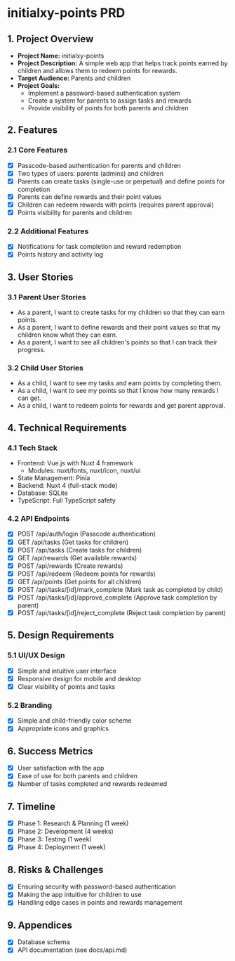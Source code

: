 # initialxy-points PRD

## 1. Project Overview
- **Project Name:** initialxy-points
- **Project Description:** A simple web app that helps track points earned by children and allows them to redeem points for rewards.
- **Target Audience:** Parents and children
- **Project Goals:**
  - Implement a password-based authentication system
  - Create a system for parents to assign tasks and rewards
  - Provide visibility of points for both parents and children

## 2. Features

### 2.1 Core Features
- [x] Passcode-based authentication for parents and children
- [x] Two types of users: parents (admins) and children
- [x] Parents can create tasks (single-use or perpetual) and define points for completion
- [x] Parents can define rewards and their point values
- [x] Children can redeem rewards with points (requires parent approval)
- [x] Points visibility for parents and children

### 2.2 Additional Features
- [x] Notifications for task completion and reward redemption
- [x] Points history and activity log

## 3. User Stories

### 3.1 Parent User Stories
- As a parent, I want to create tasks for my children so that they can earn points.
- As a parent, I want to define rewards and their point values so that my children know what they can earn.
- As a parent, I want to see all children's points so that I can track their progress.

### 3.2 Child User Stories
- As a child, I want to see my tasks and earn points by completing them.
- As a child, I want to see my points so that I know how many rewards I can get.
- As a child, I want to redeem points for rewards and get parent approval.

## 4. Technical Requirements

### 4.1 Tech Stack
- Frontend: Vue.js with Nuxt 4 framework
  - Modules: nuxt/fonts, nuxt/icon, nuxt/ui
- State Management: Pinia
- Backend: Nuxt 4 (full-stack mode)
- Database: SQLite
- TypeScript: Full TypeScript safety

### 4.2 API Endpoints
- [x] POST /api/auth/login (Passcode authentication)
- [x] GET /api/tasks (Get tasks for children)
- [x] POST /api/tasks (Create tasks for children)
- [x] GET /api/rewards (Get available rewards)
- [x] POST /api/rewards (Create rewards)
- [x] POST /api/redeem (Redeem points for rewards)
- [x] GET /api/points (Get points for all children)
- [x] POST /api/tasks/[id]/mark_complete (Mark task as completed by child)
- [x] POST /api/tasks/[id]/approve_complete (Approve task completion by parent)
- [x] POST /api/tasks/[id]/reject_complete (Reject task completion by parent)

## 5. Design Requirements

### 5.1 UI/UX Design
- [x] Simple and intuitive user interface
- [x] Responsive design for mobile and desktop
- [x] Clear visibility of points and tasks

### 5.2 Branding
- [x] Simple and child-friendly color scheme
- [x] Appropriate icons and graphics

## 6. Success Metrics
- [x] User satisfaction with the app
- [x] Ease of use for both parents and children
- [x] Number of tasks completed and rewards redeemed

## 7. Timeline
- [x] Phase 1: Research & Planning (1 week)
- [x] Phase 2: Development (4 weeks)
- [x] Phase 3: Testing (1 week)
- [x] Phase 4: Deployment (1 week)

## 8. Risks & Challenges
- [x] Ensuring security with password-based authentication
- [x] Making the app intuitive for children to use
- [x] Handling edge cases in points and rewards management

## 9. Appendices
- [x] Database schema
- [x] API documentation (see docs/api.md)